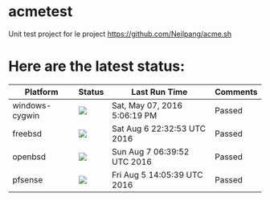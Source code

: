 # acmetest
Unit test project for le project https://github.com/Neilpang/acme.sh



# Here are the latest status:

| Platform | Status| Last Run Time| Comments|
-----------|-------|--------------|---------|
|windows-cygwin| ![](https://cdn.rawgit.com/Neilpang/letest/master/status/windows-cygwin.svg?1462640779)| Sat, May 07, 2016  5:06:19 PM| Passed |
|freebsd| ![](https://cdn.rawgit.com/Neilpang/letest/master/status/freebsd.svg?1470522773)| Sat Aug  6 22:32:53 UTC 2016| Passed |
|openbsd| ![](https://cdn.rawgit.com/Neilpang/letest/master/status/openbsd.svg?1470551992)| Sun Aug  7 06:39:52 UTC 2016| Passed |
|pfsense| ![](https://cdn.rawgit.com/Neilpang/letest/master/status/pfsense.svg?1470405939)| Fri Aug  5 14:05:39 UTC 2016| Passed |
